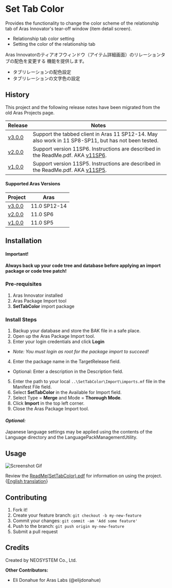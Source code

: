 # Set Tab Color

Provides the functionality to change the color scheme of the relationship tab of Aras Innovator's tear-off window (item detail screen).
* Relationship tab color setting
* Setting the color of the relationship tab

Aras Innovatorのティアオフウィンドウ（アイテム詳細画面）のリレーションタブの配色を変更する 機能を提供します。
* タブリレーションの配色設定
* タブリレーションの文字色の設定

## History

This project and the following release notes have been migrated from the old Aras Projects page.

Release | Notes
--------|--------
[v3.0.0](https://github.com/ArasLabs/set-tab-color/releases/tag/v3.0.0) | Support the tabbed client in Aras 11 SP12-14. May also work in 11 SP8-SP11, but has not been tested.
[v2.0.0](https://github.com/ArasLabs/set-tab-color/releases/tag/v2.0.0) | Support version 11SP6. Instructions are described in the ReadMe.pdf. AKA [v11SP6](https://github.com/ArasLabs/set-tab-color/releases/tag/v11SP6).
[v1.0.0](https://github.com/ArasLabs/set-tab-color/releases/tag/v1.0.0) | Support version 11SP5. Instructions are described in the ReadMe.pdf. AKA [v11SP5](https://github.com/ArasLabs/set-tab-color/releases/tag/v11SP5).

#### Supported Aras Versions

Project | Aras
--------|------
[v3.0.0](https://github.com/ArasLabs/set-tab-color/releases/tag/v3.0.0) | 11.0 SP12-14
[v2.0.0](https://github.com/ArasLabs/set-tab-color/releases/tag/v2.0.0) | 11.0 SP6
[v1.0.0](https://github.com/ArasLabs/set-tab-color/releases/tag/v1.0.0) | 11.0 SP5

## Installation

#### Important!
**Always back up your code tree and database before applying an import package or code tree patch!**

### Pre-requisites

1. Aras Innovator installed
2. Aras Package Import tool
3. **SetTabColor** import package

### Install Steps

1. Backup your database and store the BAK file in a safe place.
2. Open up the Aras Package Import tool.
3. Enter your login credentials and click **Login**
  * _Note: You must login as root for the package import to succeed!_
4. Enter the package name in the TargetRelease field.
  * Optional: Enter a description in the Description field.
5. Enter the path to your local `..\SetTabColor\Import\imports.mf` file in the Manifest File field.
6. Select **SetTabColor** in the Available for Import field.
7. Select Type = **Merge** and Mode = **Thorough Mode**.
8. Click **Import** in the top left corner.
9. Close the Aras Package Import tool.

#### _Optional:_
Japanese language settings may be applied using the contents of the Language directory and the LanguagePackManagementUtility.

## Usage

![Screenshot Gif](Screenshots/screenshot.gif)

Review the [ReadMe(SetTabColor).pdf](./Documentation/ReadMe-SetTabColor.pdf) for information on using the project. {[English translation](./Documentation/ReadMe-SetTabColor-English.docx)}

## Contributing

1. Fork it!
2. Create your feature branch: `git checkout -b my-new-feature`
3. Commit your changes: `git commit -am 'Add some feature'`
4. Push to the branch: `git push origin my-new-feature`
5. Submit a pull request

## Credits

Created by NEOSYSTEM Co., Ltd.

**Other Contributors:**
* Eli Donahue for Aras Labs (@elijdonahue)
